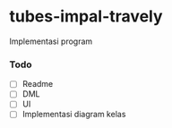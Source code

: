 # tubes-impal-travely

Implementasi program

### Todo
- [ ] Readme
- [ ] DML
- [ ] UI
- [ ] Implementasi diagram kelas
